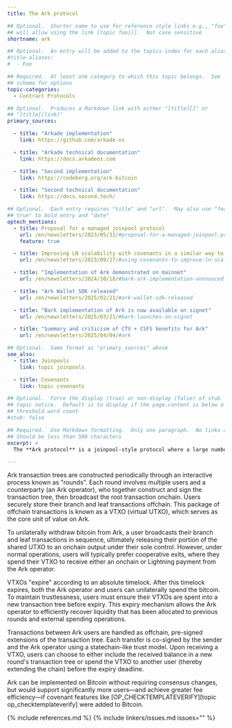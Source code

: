 ```yaml
---
title: The Ark protocol

## Optional.  Shorter name to use for reference style links e.g., "foo"
## will allow using the link [topic foo][].  Not case sensitive
shortname: ark

## Optional.  An entry will be added to the topics index for each alias
#title-aliases:
#  - Foo

## Required.  At least one category to which this topic belongs.  See
## schema for options
topic-categories:
  - Contract Protocols

## Optional.  Produces a Markdown link with either "[title][]" or
## "[title](link)"
primary_sources:

  - title: "Arkade implementation"
    link: https://github.com/arkade-os

  - title: "Arkade technical documentation"
    link: https://docs.arkadeos.com

  - title: "Second implementation"
    link: https://codeberg.org/ark-bitcoin

  - title: "Second technical documentation"
    link: https://docs.second.tech/

## Optional.  Each entry requires "title" and "url".  May also use "feature:
## true" to bold entry and "date"
optech_mentions:
  - title: Proposal for a managed joinpool protocol
    url: /en/newsletters/2023/05/31/#proposal-for-a-managed-joinpool-protocol
    feature: true

  - title: Improving LN scalability with covenants in a similar way to Ark
    url: /en/newsletters/2023/09/27/#using-covenants-to-improve-ln-scalability

  - title: "Implementation of Ark demonstrated on mainnet"
    url: /en/newsletters/2024/10/18/#bark-ark-implementation-announced

  - title: "Ark Wallet SDK released"
    url: /en/newsletters/2025/02/21/#ark-wallet-sdk-released

  - title: "Bark implementation of Ark is now available on signet"
    url: /en/newsletters/2025/03/21/#bark-launches-on-signet

  - title: "Summary and criticism of CTV + CSFS benefits for Ark"
    url: /en/newsletters/2025/04/04/#ark

## Optional.  Same format as "primary_sources" above
see_also:
  - title: Joinpools
    link: topic joinpools

  - title: Covenants
    link: topic covenants

## Optional.  Force the display (true) or non-display (false) of stub
## topic notice.  Default is to display if the page.content is below a
## threshold word count
#stub: false

## Required.  Use Markdown formatting.  Only one paragraph.  No links allowed.
## Should be less than 500 characters
excerpt: >
  The **Ark protocol** is a joinpool-style protocol where a large number of users trustlessly share onchain UTXOs using trees of pre-signed, offchain transactions. By sharing UTXOs and transacting offchain, Ark users can spread the cost of onchain fees across multiple participants, minimizing individual transaction costs while maintaining self-custody of their bitcoin.

---
```

Ark transaction trees are constructed periodically through an interactive process known as "rounds". Each round involves multiple users and a counterparty (an Ark operator), who together construct and sign the transaction tree, then broadcast the root transaction onchain. Users securely store their branch and leaf transactions offchain. This package of offchain transactions is known as a VTXO (virtual UTXO), which serves as the core unit of value on Ark.

To unilaterally withdraw bitcoin from Ark, a user broadcasts their branch and leaf transactions in sequence, ultimately releasing their portion of the shared UTXO to an onchain output under their sole control. However, under normal operations, users will typically prefer cooperative exits, where they spend their VTXO to receive either an onchain or Lightning payment from the Ark operator.

VTXOs "expire" according to an absolute timelock. After this timelock expires, both the Ark operator and users can unilaterally spend the bitcoin. To maintain trustlessness, users must ensure their VTXOs are spent into a new transaction tree before expiry. This expiry mechanism allows the Ark operator to efficiently recover liquidity that has been allocated to previous rounds and external spending operations.

Transactions between Ark users are handled as offchain, pre-signed extensions of the transaction tree. Each transfer is co-signed by the sender and the Ark operator using a statechain-like trust model. Upon receiving a VTXO, users can choose to either include the received balance in a new round's transaction tree or spend the VTXO to another user (thereby extending the chain) before the expiry deadline.

Ark can be implemented on Bitcoin without requiring consensus changes, but would support significantly more users—and achieve greater fee efficiency—if covenant features like [OP_CHECKTEMPLATEVERIFY][topic op_checktemplateverify] were added to Bitcoin.

{% include references.md %}
{% include linkers/issues.md issues="" %}
